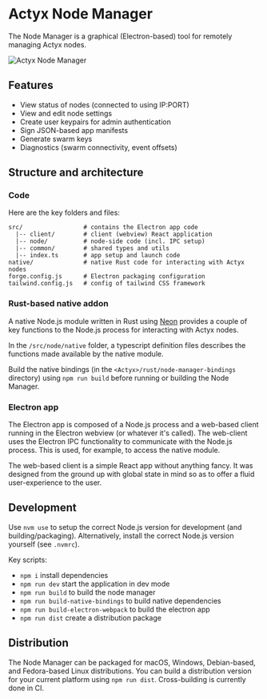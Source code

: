 # Actyx Node Manager

The Node Manager is a graphical (Electron-based) tool for remotely managing Actyx nodes.

![Actyx Node Manager](https://developer.actyx.com/assets/images/node-overview-f963e8e2a9f2ba389003c40ee7161d81.png)

## Features

- View status of nodes (connected to using IP:PORT)
- View and edit node settings
- Create user keypairs for admin authentication
- Sign JSON-based app manifests
- Generate swarm keys
- Diagnostics (swarm connectivity, event offsets)

## Structure and architecture

### Code

Here are the key folders and files:

```lang-none
src/                 # contains the Electron app code
  |-- client/        # client (webview) React application
  |-- node/          # node-side code (incl. IPC setup)
  |-- common/        # shared types and utils
  |-- index.ts       # app setup and launch code
native/              # native Rust code for interacting with Actyx nodes
forge.config.js      # Electron packaging configuration
tailwind.config.js   # config of tailwind CSS framework
```

### Rust-based native addon

A native Node.js module written in Rust using [Neon](https://github.com/neon-bindings/neon) provides a couple of key functions to the Node.js process for interacting with Actyx nodes.

In the `/src/node/native` folder, a typescript definition files describes the functions made available by the native module.

Build the native bindings (in the `<Actyx>/rust/node-manager-bindings` directory) using `npm run build` before running or building the Node Manager.

### Electron app

The Electron app is composed of a Node.js process and a web-based client running in the Electron webview (or whatever it's called). The web-client uses the Electron IPC functionality to communicate with the Node.js process. This is used, for example, to access the native module.

The web-based client is a simple React app without anything fancy. It was designed from the ground up with global state in mind so as to offer a fluid user-experience to the user.

## Development

Use `nvm use` to setup the correct Node.js version for development (and building/packaging). Alternatively, install the correct Node.js version yourself (see `.nvmrc`).

Key scripts:

- `npm i` install dependencies
- `npm run dev` start the application in dev mode
- `npm run build` to build the node manager
- `npm run build-native-bindings` to build native dependencies
- `npm run build-electron-webpack` to build the electron app
- `npm run dist` create a distribution package

## Distribution

The Node Manager can be packaged for macOS, Windows, Debian-based, and Fedora-based Linux distributions. You can build a distribution version for your current platform using `npm run dist`. Cross-building is currently done in CI.
